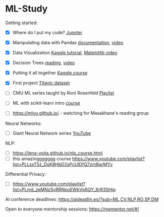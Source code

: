 # ML-Study

Getting started:
- [x] Where do I put my code? [Jupyter](https://www.youtube.com/watch?v=HW29067qVWk)
- [x] Manipulating data with Pandas [documentation](https://pandas.pydata.org/pandas-docs/stable/user_guide/10min.html), [video](https://www.youtube.com/watch?v=e60ItwlZTKM)
- [x] Data Visualization [Kaggle tutorial](https://www.kaggle.com/learn/data-visualization), [Matplotlib video](https://www.youtube.com/watch?v=nzKy9GY12yo)
- [x] Decision Trees [reading](https://www.hackerearth.com/practice/machine-learning/machine-learning-algorithms/ml-decision-tree/tutorial/), [video](https://www.youtube.com/watch?v=LDRbO9a6XPU)
- [x] Putting it all together [Kaggle course](https://www.kaggle.com/learn/intro-to-machine-learning)
- [x] First project [Titanic dataset](https://www.kaggle.com/c/titanic/data)

- [ ] CMU ML series taught by Roni Rosenfeld [Playlist](https://youtube.com/playlist?list=PL7k0r4t5c10-g7CWCnHfZOAxLaiNinChk)
- [ ] ML with scikit-learn intro [course](https://courses.dataschool.io/introduction-to-machine-learning-with-scikit-learn)
- [ ] https://mlvu.github.io/ - watching for Masakhane's reading group

Neural Networks:
- [ ] Giant Neural Network series [YouTube](https://www.youtube.com/playlist?list=PLxt59R_fWVzT9bDxA76AHm3ig0Gg9S3So)

NLP:
- [ ] https://lena-voita.github.io/nlp_course.html
- [ ] this amazinggggggg course https://www.youtube.com/playlist?list=PLLssT5z_DsK8HbD2sPcUIDfQ7zmBarMYv

Differential Privacy:
- [ ] https://www.youtube.com/playlist?list=PLmd_zeMNzSvRRNpoEWkVo6QY_6rR3SHjp

AI conference deadlines:
https://aideadlin.es/?sub=ML,CV,NLP,RO,SP,DM

Open to everyone mentorship sessions:
https://mementor.net/#/
